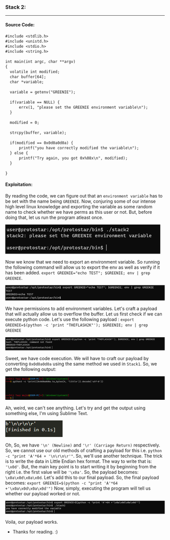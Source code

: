 ### Stack 2:
-------------------------------------
#### Source Code:
```
#include <stdlib.h>
#include <unistd.h>
#include <stdio.h>
#include <string.h>

int main(int argc, char **argv)
{
  volatile int modified;
  char buffer[64];
  char *variable;

  variable = getenv("GREENIE");

  if(variable == NULL) {
      errx(1, "please set the GREENIE environment variable\n");
  }

  modified = 0;

  strcpy(buffer, variable);

  if(modified == 0x0d0a0d0a) {
      printf("you have correctly modified the variable\n");
  } else {
      printf("Try again, you got 0x%08x\n", modified);
  }

}
```
#### Exploitation:
By reading the code, we can figure out that an `environment variable` has to be set with the name being `GREENIE`. Now, conjuring some of our intense high level linux knowledge and exporting the variable as some random name to check whether we have perms as this user or not. But, before doing that, let us run the program atleast once.

![Output_1](imgs/Stack2_1.png)

Now we know that we need to export an environment variable. So running the following command will allow us to export the env as well as verify if it has been added. `export GREENIE="echo TEST"; $GREENIE; env | grep GREENIE`.

![Output_2](imgs/Stack2_2.png)

We have permissions to add environment variables. Let's craft a payload that will actually allow us to overflow the buffer. Let us first check if we can execute python code. Let's use the following payload : `export GREENIE=$(python -c 'print "THEFLASH2K"'); $GREENIE; env | grep GREENIE`

![Output_3](imgs/Stack2_3.png)

Sweet, we have code execution. We will have to craft our payload by converting `0x0d0a0d0a` using the same method we used in `Stack1`. So, we get the following output:

![Output_4](imgs/Stack2_4.png)

Ah, weird, we can't see anything. Let's try and get the output using something else, I'm using Sublime Text.

![Output_4](imgs/Stack2_5.png)

Oh, So, we have `'\n' (Newline)` and `'\r' (Carriage Return)` respectively. So, we cannot use our old methods of crafting a payload for this i.e. `python -c "print 'A'*64 + '\n\r\n\r'"`. So, we'll use another technique. The trick is to write the data in Little Endian hex format. The way to write that is: `'\x0d'`. But, the main key point is to start writing it by beginning from the right i.e. the first value will be `'\x0a'`. So, the payload becomes: `\x0a\x0d\x0a\x0d`. Let's add this to our final payload. So, the final payload becomes: `export GREENIE=$(python -c "print 'A'*64 +'\x0a\x0d\x0a\x0d'")`
Now, simply, executing the program will tell us whether our payload worked or not.

![Output_5](imgs/Stack2_6.png)

Voila, our payload works.
- Thanks for reading. :)

